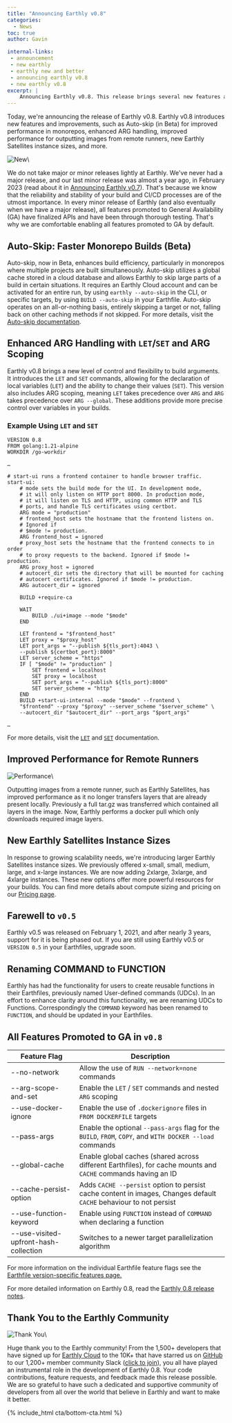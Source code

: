 ```yaml
---
title: "Announcing Earthly v0.8"
categories:
  - News
toc: true
author: Gavin

internal-links:
 - announcement 
 - new earthly
 - earthly new and better
 - announcing earthly v0.8
 - new earthly v0.8
excerpt: |
    Announcing Earthly v0.8. This release brings several new features and improvements, such as Auto-skip (in Beta) for improved performance in monorepos, enhanced ARG handling, improved performance for outputting images from remote runners, new Earthly Satellites instance sizes, and more.
---
```


Today, we're announcing the release of Earthly v0.8. Earthly v0.8 introduces new features and improvements, such as Auto-skip (in Beta) for improved performance in monorepos, enhanced ARG handling, improved performance for outputting images from remote runners, new Earthly Satellites instance sizes, and more.

![New]({{site.images}}{{page.slug}}/new.png)\

We do not take major or minor releases lightly at Earthly. We've never had a major release, and our last minor release was almost a year ago, in February 2023 (read about it in [Announcing Earthly v0.7](https://earthly.dev/blog/earthly-v0-7/)). That's because we know that the reliability and stability of your build and CI/CD processes are of the utmost importance. In every minor release of Earthly (and also eventually when we have a major release), all features promoted to General Availability (GA) have finalized APIs and have been through thorough testing. That's why we are comfortable enabling all features promoted to GA by default.

## Auto-Skip: Faster Monorepo Builds (Beta)

Auto-skip, now in Beta, enhances build efficiency, particularly in monorepos where multiple projects are built simultaneously. Auto-skip utilizes a global cache stored in a cloud database and allows Earthly to skip large parts of a build in certain situations. It requires an Earthly Cloud account and can be activated for an entire run, by using `earthly --auto-skip` in the CLI, or specific targets, by using `BUILD --auto-skip` in your Earthfile. Auto-skip operates on an all-or-nothing basis, entirely skipping a target or not, falling back on other caching methods if not skipped. For more details, visit the [Auto-skip documentation](https://docs.earthly.dev/v/earthly-0.8/docs/caching/caching-in-earthfiles#3.-auto-skip).

## Enhanced ARG Handling with `LET`/`SET` and ARG Scoping

Earthly v0.8 brings a new level of control and flexibility to build arguments. It introduces the `LET` and `SET` commands, allowing for the declaration of local variables (`LET`) and the ability to change their values (`SET`). This version also includes ARG scoping, meaning `LET` takes precedence over `ARG` and `ARG` takes precedence over `ARG --global`. These additions provide more precise control over variables in your builds.

### Example Using `LET` and `SET`

~~~{.dockerfile caption="Earthfile"}
VERSION 0.8
FROM golang:1.21-alpine
WORKDIR /go-workdir

…

# start-ui runs a frontend container to handle browser traffic.
start-ui:
    # mode sets the build mode for the UI. In development mode, 
    # it will only listen on HTTP port 8000. In production mode, 
    # it will listen on TLS and HTTP, using common HTTP and TLS 
    # ports, and handle TLS certificates using certbot.
    ARG mode = "production"
    # frontend_host sets the hostname that the frontend listens on. 
    # Ignored if
    # $mode != production.
    ARG frontend_host = ignored
    # proxy_host sets the hostname that the frontend connects to in order 
    # to proxy requests to the backend. Ignored if $mode != production.
    ARG proxy_host = ignored
    # autocert_dir sets the directory that will be mounted for caching 
    # autocert certificates. Ignored if $mode != production.
    ARG autocert_dir = ignored

    BUILD +require-ca

    WAIT
        BUILD ./ui+image --mode "$mode"
    END

    LET frontend = "$frontend_host"
    LET proxy = "$proxy_host"
    LET port_args = "--publish ${tls_port}:4043 \
    --publish ${certbot_port}:8000"
    LET server_scheme = "https"
    IF [ "$mode" != "production" ]
        SET frontend = localhost
        SET proxy = localhost
        SET port_args = "--publish ${tls_port}:8000"
        SET server_scheme = "http"
    END
    BUILD +start-ui-internal --mode "$mode" --frontend \
    "$frontend" --proxy "$proxy" --server_scheme "$server_scheme" \
    --autocert_dir "$autocert_dir" --port_args "$port_args"

…
~~~

For more details, visit the [`LET`](https://docs.earthly.dev/v/earthly-0.8/docs/earthfile#let) and [`SET`](https://docs.earthly.dev/v/earthly-0.8/docs/earthfile#set) documentation.

## Improved Performance for Remote Runners

![Performance]({{site.images}}{{page.slug}}/performance.png)\

Outputting images from a remote runner, such as Earthly Satellites, has improved performance as it no longer transfers layers that are already present locally. Previously a full tar.gz was transferred which contained all layers in the image. Now, Earthly performs a docker pull which only downloads required image layers.

## New Earthly Satellites Instance Sizes

In response to growing scalability needs, we're introducing larger Earthly Satellites instance sizes. We previously offered x-small, small, medium, large, and x-large instances. We are now adding 2xlarge, 3xlarge, and 4xlarge instances. These new options offer more powerful resources for your builds. You can find more details about compute sizing and pricing on our [Pricing page](https://earthly.dev/pricing).

## Farewell to `v0.5`

Earthly v0.5 was released on February 1, 2021, and after nearly 3 years, support for it is being phased out. If you are still using Earthly v0.5 or `VERSION 0.5` in your Earthfiles, upgrade soon.

## Renaming COMMAND to FUNCTION

Earthly has had the functionality for users to create reusable functions in their Earthfiles, previously named User-defined commands (UDCs). In an effort to enhance clarity around this functionality, we are renaming UDCs to Functions. Correspondingly the `COMMAND` keyword has been renamed to `FUNCTION`, and should be updated in your Earthfiles.

## All Features Promoted to GA in `v0.8`

|Feature Flag    |Description|
|-|-|
|--no-network    | Allow the use of `RUN --network=none` commands|
|--arg-scope-and-set    | Enable the `LET` / `SET` commands and nested `ARG` scoping|
|--use-docker-ignore    | Enable the use of `.dockerignore` files in `FROM DOCKERFILE` targets|
|--pass-args    | Enable the optional `--pass-args` flag for the `BUILD`, `FROM`, `COPY`, and `WITH DOCKER --load` commands|
|--global-cache    | Enable global caches (shared across different Earthfiles), for cache mounts and `CACHE` commands having an ID|
|--cache-persist-option    | Adds `CACHE --persist` option to persist cache content in images, Changes default `CACHE` behaviour to not persist|
|--use-function-keyword    | Enable using `FUNCTION` instead of `COMMAND` when declaring a function|
|--use-visited-upfront-hash-collection    | Switches to a newer target parallelization algorithm|

For more information on the individual Earthfile feature flags see the [Earthfile version-specific features page.](https://docs.earthly.dev/docs/earthfile/features)

For more detailed information on Earthly 0.8, read the [Earthly 0.8 release notes](https://github.com/earthly/earthly/releases/tag/v0.8.0).

## Thank You to the Earthly Community

![Thank You]({{site.images}}{{page.slug}}/thank.png)\

Huge thank you to the Earthly community! From the 1,500+ developers that have signed up for [Earthly Cloud](https://cloud.earthly.dev/login) to the 10K+ that have starred us on [GitHub](https://github.com/earthly/earthly) to our 1,200+ member community Slack ([click to join](https://earthly.dev/slack)), you all have played an instrumental role in the development of Earthly 0.8. Your code contributions, feature requests, and feedback made this release possible. We are so grateful to have such a dedicated and supportive community of developers from all over the world that believe in Earthly and want to make it better.

{% include_html cta/bottom-cta.html %}
